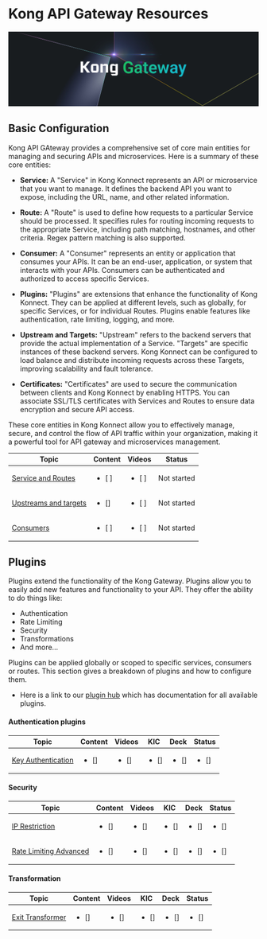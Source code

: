 # Kong API Gateway Resources

![Kong Images](./images/Kong-Gateway-Banner.png)

## Basic Configuration


Kong API GAteway provides a comprehensive set of core main entities for managing and securing APIs and microservices. Here is a summary of these core entities:

- **Service:** A "Service" in Kong Konnect represents an API or microservice that you want to manage. It defines the backend API you want to expose, including the URL, name, and other related information.

- **Route:** A "Route" is used to define how requests to a particular Service should be processed. It specifies rules for routing incoming requests to the appropriate Service, including path matching, hostnames, and other criteria. Regex pattern matching is also supported.

- **Consumer:** A "Consumer" represents an entity or application that consumes your APIs. It can be an end-user, application, or system that interacts with your APIs. Consumers can be authenticated and authorized to access specific Services.

- **Plugins:** "Plugins" are extensions that enhance the functionality of Kong Konnect. They can be applied at different levels, such as globally, for specific Services, or for individual Routes. Plugins enable features like authentication, rate limiting, logging, and more.

- **Upstream and Targets:** "Upstream" refers to the backend servers that provide the actual implementation of a Service. "Targets" are specific instances of these backend servers. Kong Konnect can be configured to load balance and distribute incoming requests across these Targets, improving scalability and fault tolerance.

- **Certificates:** "Certificates" are used to secure the communication between clients and Kong Konnect by enabling HTTPS. You can associate SSL/TLS certificates with Services and Routes to ensure data encryption and secure API access.

These core entities in Kong Konnect allow you to effectively manage, secure, and control the flow of API traffic within your organization, making it a powerful tool for API gateway and microservices management.

| Topic           | Content       |  Videos         | Status         |
|-----------------|---------------|-----------------|----------------|
| [Service and Routes](./config/services-and-routes/) | <ul><li>  [ ]  </li>     | <ul><li>  [ ]  </li>     |  Not started
| [Upstreams and targets](./config/upstreams-targets/) | <ul><li>  []  </li>    | <ul><li>  [ ]  </li>   |  Not started
| [Consumers](./config/consumers/) | <ul><li>  [ ]  </li>     | <ul><li>  [ ]  </li>   |  Not started


## Plugins

Plugins extend the functionality of the Kong Gateway. Plugins allow you to easily add new features and functionality to your API. They offer the ability to do things like: 

- Authentication
- Rate Limiting
- Security
- Transformations
- And more…

Plugins can be applied globally or scoped to specific services, consumers or routes. This section gives a breakdown of plugins and how to configure them. 

- Here is a link to our [plugin hub](https://docs.konghq.com/hub/) which has documentation for all available plugins.

#### Authentication plugins

| Topic           | Content       | Videos         | KIC           | Deck           |Status         |
|-----------------|---------------|----------------|---------------|----------------|---------------|
| [Key Authentication](./plugins/authentication/key-authentication/) | <ul><li>  []  </li>  |  <ul><li>  []  </li>  | <ul><li>  []  </li>     | <ul><li>  []  </li>     |<ul><li>  []  </li>    | Not started

#### Security

| Topic           | Content       | Videos         | KIC           | Deck           |Status         |
|-----------------|---------------|----------------|----------------|---------------|----------------|
| [IP Restriction](./plugins/security/ip-restriction/) | <ul><li>  []  </li>  |  <ul><li>  []  </li>  | <ul><li>  []  </li>     | <ul><li>  []  </li>     |<ul><li>  []  </li>    | Not started
| [Rate Limiting Advanced](./plugins/security/rate-limiting-adv/) | <ul><li>  []  </li>  |  <ul><li>  []  </li>  | <ul><li>  []  </li>     | <ul><li>  []  </li>     |<ul><li>  []  </li>    | Not started

#### Transformation

| Topic           | Content       | Videos         | KIC           | Deck           |Status         |
|-----------------|---------------|----------------|---------------|----------------|---------------|
| [Exit Transformer](./plugins/transformation/exit-transformer/) | <ul><li>  []  </li>  |  <ul><li>  []  </li>  | <ul><li>  []  </li>     | <ul><li>  []  </li>     |<ul><li>  []  </li>    | Not started
